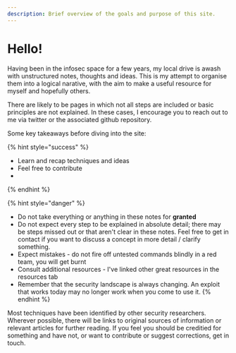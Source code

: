 ```yaml
---
description: Brief overview of the goals and purpose of this site.
---
```


# Hello!

Having been in the infosec space for a few years, my local drive is awash with unstructured notes, thoughts and ideas. This is my attempt to organise them into a logical narative, with the aim to make a useful resource for myself and hopefully others.

There are likely to be pages in which not all steps are included or basic principles are not explained. In these cases, I encourage you to reach out to me via twitter or the associated github repository.

Some key takeaways before diving into the site:

{% hint style="success" %}
* Learn and recap techniques and ideas
* Feel free to contribute 
* 
{% endhint %}

{% hint style="danger" %}
* Do not take everything or anything in these notes for **granted** 
* Do not expect every step to be explained in absolute detail; there may be steps missed out or that aren't clear in these notes. Feel free to get in contact if you want to discuss a concept in more detail / clarify something.
* Expect mistakes - do not fire off untested commands blindly in a red team, you will get burnt
* Consult additional resources - I've linked other great resources in the resources tab
* Remember that the security landscape is always changing. An exploit that works today may no longer work when you come to use it.
{% endhint %}

Most techniques have been identified by other security researchers. Wherever possible, there will be links to original sources of information or relevant articles for further reading. If you feel you should be creditied for something and have not, or want to contribute or suggest corrections, get in touch. 

